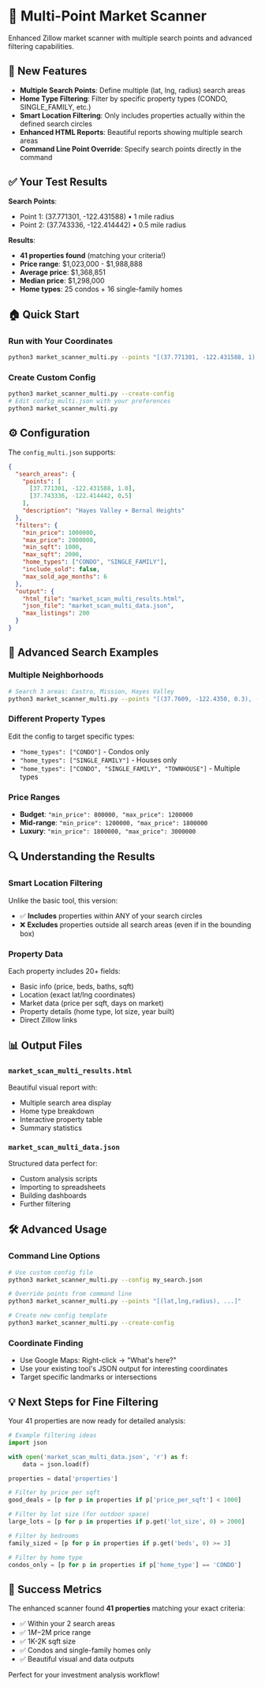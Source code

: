 # 🎯 Multi-Point Market Scanner

Enhanced Zillow market scanner with multiple search points and advanced filtering capabilities.

## 🚀 New Features

- **Multiple Search Points**: Define multiple (lat, lng, radius) search areas
- **Home Type Filtering**: Filter by specific property types (CONDO, SINGLE_FAMILY, etc.)
- **Smart Location Filtering**: Only includes properties actually within the defined search circles
- **Enhanced HTML Reports**: Beautiful reports showing multiple search areas
- **Command Line Point Override**: Specify search points directly in the command

## ✅ Your Test Results

**Search Points**: 
- Point 1: (37.771301, -122.431588) • 1 mile radius
- Point 2: (37.743336, -122.414442) • 0.5 mile radius

**Results**: 
- **41 properties found** (matching your criteria!)
- **Price range**: $1,023,000 - $1,988,888
- **Average price**: $1,368,851
- **Median price**: $1,298,000
- **Home types**: 25 condos + 16 single-family homes

## 🏠 Quick Start

### Run with Your Coordinates
```bash
python3 market_scanner_multi.py --points "[(37.771301, -122.431588, 1), (37.743336, -122.414442, 0.5)]"
```

### Create Custom Config
```bash
python3 market_scanner_multi.py --create-config
# Edit config_multi.json with your preferences
python3 market_scanner_multi.py
```

## ⚙️ Configuration

The `config_multi.json` supports:

```json
{
  "search_areas": {
    "points": [
      [37.771301, -122.431588, 1.0],
      [37.743336, -122.414442, 0.5]
    ],
    "description": "Hayes Valley + Bernal Heights"
  },
  "filters": {
    "min_price": 1000000,
    "max_price": 2000000,
    "min_sqft": 1000,
    "max_sqft": 2000,
    "home_types": ["CONDO", "SINGLE_FAMILY"],
    "include_sold": false,
    "max_sold_age_months": 6
  },
  "output": {
    "html_file": "market_scan_multi_results.html",
    "json_file": "market_scan_multi_data.json",
    "max_listings": 200
  }
}
```

## 🎯 Advanced Search Examples

### Multiple Neighborhoods
```bash
# Search 3 areas: Castro, Mission, Hayes Valley
python3 market_scanner_multi.py --points "[(37.7609, -122.4350, 0.3), (37.7599, -122.4148, 0.4), (37.7767, -122.4244, 0.3)]"
```

### Different Property Types
Edit the config to target specific types:
- `"home_types": ["CONDO"]` - Condos only
- `"home_types": ["SINGLE_FAMILY"]` - Houses only  
- `"home_types": ["CONDO", "SINGLE_FAMILY", "TOWNHOUSE"]` - Multiple types

### Price Ranges
- **Budget**: `"min_price": 800000, "max_price": 1200000`
- **Mid-range**: `"min_price": 1200000, "max_price": 1800000`
- **Luxury**: `"min_price": 1800000, "max_price": 3000000`

## 🔍 Understanding the Results

### Smart Location Filtering
Unlike the basic tool, this version:
- ✅ **Includes** properties within ANY of your search circles
- ❌ **Excludes** properties outside all search areas (even if in the bounding box)

### Property Data
Each property includes 20+ fields:
- Basic info (price, beds, baths, sqft)
- Location (exact lat/lng coordinates)
- Market data (price per sqft, days on market)
- Property details (home type, lot size, year built)
- Direct Zillow links

## 📊 Output Files

### `market_scan_multi_results.html`
Beautiful visual report with:
- Multiple search area display
- Home type breakdown
- Interactive property table
- Summary statistics

### `market_scan_multi_data.json`
Structured data perfect for:
- Custom analysis scripts
- Importing to spreadsheets
- Building dashboards
- Further filtering

## 🛠️ Advanced Usage

### Command Line Options
```bash
# Use custom config file
python3 market_scanner_multi.py --config my_search.json

# Override points from command line
python3 market_scanner_multi.py --points "[(lat,lng,radius), ...]"

# Create new config template
python3 market_scanner_multi.py --create-config
```

### Coordinate Finding
- Use Google Maps: Right-click → "What's here?"
- Use your existing tool's JSON output for interesting coordinates
- Target specific landmarks or intersections

## 💡 Next Steps for Fine Filtering

Your 41 properties are now ready for detailed analysis:

```python
# Example filtering ideas
import json

with open('market_scan_multi_data.json', 'r') as f:
    data = json.load(f)

properties = data['properties']

# Filter by price per sqft
good_deals = [p for p in properties if p['price_per_sqft'] < 1000]

# Filter by lot size (for outdoor space)
large_lots = [p for p in properties if p.get('lot_size', 0) > 2000]

# Filter by bedrooms
family_sized = [p for p in properties if p.get('beds', 0) >= 3]

# Filter by home type
condos_only = [p for p in properties if p['home_type'] == 'CONDO']
```

## 🎉 Success Metrics

The enhanced scanner found **41 properties** matching your exact criteria:
- ✅ Within your 2 search areas
- ✅ $1M-$2M price range
- ✅ 1K-2K sqft size
- ✅ Condos and single-family homes only
- ✅ Beautiful visual and data outputs

Perfect for your investment analysis workflow! 